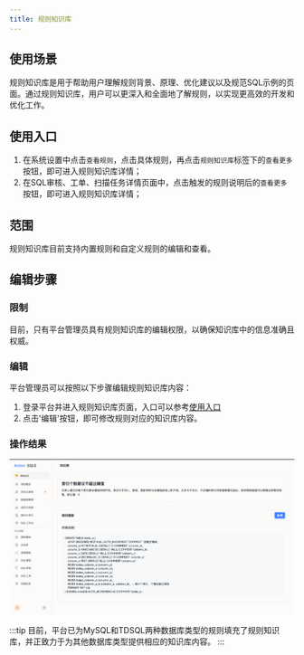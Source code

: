 ```yaml
---
title: 规则知识库
---
```


## 使用场景
规则知识库是用于帮助用户理解规则背景、原理、优化建议以及规范SQL示例的页面。通过规则知识库，用户可以更深入和全面地了解规则，以实现更高效的开发和优化工作。


## 使用入口

1. 在系统设置中点击`查看规则`，点击具体规则，再点击`规则知识库`标签下的`查看更多`按钮，即可进入规则知识库详情；
2. 在SQL审核、工单、扫描任务详情页面中，点击触发的规则说明后的`查看更多`按钮，即可进入规则知识库详情；

## 范围

规则知识库目前支持内置规则和自定义规则的编辑和查看。

## 编辑步骤

### 限制

目前，只有平台管理员具有规则知识库的编辑权限，以确保知识库中的信息准确且权威。

### 编辑

平台管理员可以按照以下步骤编辑规则知识库内容：

1. 登录平台并进入规则知识库页面，入口可以参考[使用入口](#使用入口)
2. 点击'编辑'按钮，即可修改规则对应的知识库内容。

### 操作结果

![knowledgebase-use](img/knowledgebase-use.png)

:::tip
目前，平台已为MySQL和TDSQL两种数据库类型的规则填充了规则知识库，并正致力于为其他数据库类型提供相应的知识库内容。
:::